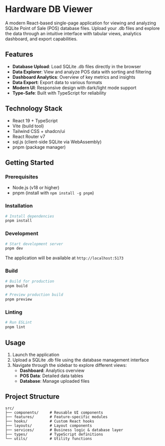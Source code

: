 # Hardware DB Viewer

A modern React-based single-page application for viewing and analyzing SQLite Point of Sale (POS) database files. Upload your .db files and explore the data through an intuitive interface with tabular views, analytics dashboard, and export capabilities.

## Features

- **Database Upload**: Load SQLite .db files directly in the browser
- **Data Explorer**: View and analyze POS data with sorting and filtering
- **Dashboard Analytics**: Overview of key metrics and insights
- **Data Export**: Export data to various formats
- **Modern UI**: Responsive design with dark/light mode support
- **Type-Safe**: Built with TypeScript for reliability

## Technology Stack

- React 19 + TypeScript
- Vite (build tool)
- Tailwind CSS + shadcn/ui
- React Router v7
- sql.js (client-side SQLite via WebAssembly)
- pnpm (package manager)

## Getting Started

### Prerequisites

- Node.js (v18 or higher)
- pnpm (install with `npm install -g pnpm`)

### Installation

```bash
# Install dependencies
pnpm install
```

### Development

```bash
# Start development server
pnpm dev
```

The application will be available at `http://localhost:5173`

### Build

```bash
# Build for production
pnpm build

# Preview production build
pnpm preview
```

### Linting

```bash
# Run ESLint
pnpm lint
```

## Usage

1. Launch the application
2. Upload a SQLite .db file using the database management interface
3. Navigate through the sidebar to explore different views:
   - **Dashboard**: Analytics overview
   - **POS Data**: Detailed data tables
   - **Database**: Manage uploaded files

## Project Structure

```
src/
├── components/     # Reusable UI components
├── features/       # Feature-specific modules
├── hooks/          # Custom React hooks
├── layouts/        # Layout components
├── services/       # Business logic & database layer
├── types/          # TypeScript definitions
└── utils/          # Utility functions
```
